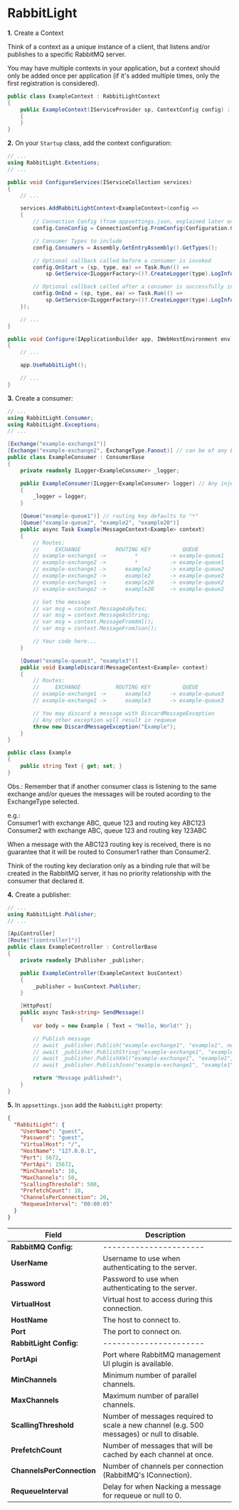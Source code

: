 # RabbitLight

**1.** Create a Context

Think of a context as a unique instance of a client, that listens and/or publishes to a specific RabbitMQ server.

You may have multiple contexts in your application, but a context should only be added once per application (if it's added multiple times, only the first registration is considered).

```csharp
public class ExampleContext : RabbitLightContext
{
    public ExampleContext(IServiceProvider sp, ContextConfig config) : base(sp, config)
    {
    }
}
```

**2.** On your `Startup` class, add the context configuration:

```csharp
// ...
using RabbitLight.Extentions;
// ...

public void ConfigureServices(IServiceCollection services)
{
    // ...

    services.AddRabbitLightContext<ExampleContext>(config =>
    {
        // Connection Config (from appsettings.json, explained later on this README.md)
        config.ConnConfig = ConnectionConfig.FromConfig(Configuration.GetSection("RabbitLight"));

        // Consumer Types to include
        config.Consumers = Assembly.GetEntryAssembly().GetTypes();

        // Optional callback called before a consumer is invoked
        config.OnStart = (sp, type, ea) => Task.Run(() =>
            sp.GetService<ILoggerFactory>()?.CreateLogger(type).LogInformation($"\r\nSTARTING {type.Name}: {ea.DeliveryTag}\r\n"));

        // Optional callback called after a consumer is successfully invoked
        config.OnEnd = (sp, type, ea) => Task.Run(() =>
            sp.GetService<ILoggerFactory>()?.CreateLogger(type).LogInformation($"\r\nENDING {type.Name}: {ea.DeliveryTag}\r\n"));
    });

    // ...
}

public void Configure(IApplicationBuilder app, IWebHostEnvironment env)
{
    // ...

    app.UseRabbitLight();

    // ...
}
```

**3.** Create a consumer:

```csharp
// ...
using RabbitLight.Consumer;
using RabbitLight.Exceptions;
// ...

[Exchange("example-exchange1")]
[Exchange("example-exchange2", ExchangeType.Fanout)] // can be of any ExchangeType accepted by RabbitMQ
public class ExampleConsumer : ConsumerBase
{
    private readonly ILogger<ExampleConsumer> _logger;

    public ExampleConsumer(ILogger<ExampleConsumer> logger) // Any injected services
    {
        _logger = logger;
    }

    [Queue("example-queue1")] // routing key defaults to "*"
    [Queue("example-queue2", "example2", "example20")]
    public async Task Example(MessageContext<Example> context)
    {
        // Routes:
        //     EXCHANGE           ROUTING KEY          QUEUE
        // example-exchange1 ->         *          -> example-queue1
        // example-exchange2 ->         *          -> example-queue1
        // example-exchange1 ->      example2      -> example-queue2
        // example-exchange2 ->      example2      -> example-queue2
        // example-exchange1 ->      example20     -> example-queue2
        // example-exchange2 ->      example20     -> example-queue2

        // Get the message
        // var msg = context.MessageAsBytes;
        // var msg = context.MessageAsString;
        // var msg = context.MessageFromXml();
        // var msg = context.MessageFromJson();

        // Your code here...
    }

    [Queue("example-queue3", "example3")]
    public void ExampleDiscard(MessageContext<Example> context)
    {
        // Routes:
        //     EXCHANGE           ROUTING KEY          QUEUE
        // example-exchange1 ->      example3      -> example-queue3
        // example-exchange2 ->      example3      -> example-queue3

        // You may discard a message with DiscardMessageException
        // Any other exception will result in requeue
        throw new DiscardMessageException("Example");
    }
}

public class Example
{
    public string Text { get; set; }
}
```

Obs.: Remember that if another consumer class is listening to the same exchange and/or queues the messages will be routed acording to the ExchangeType selected.

e.g.:\
Consumer1 with exchange ABC, queue 123 and routing key ABC123\
Consumer2 with exchange ABC, queue 123 and routing key 123ABC

When a message with the ABC123 routing key is received, there is no guarantee that it will be routed to Consumer1 rather than Consumer2.

Think of the routing key declaration only as a binding rule that will be created in the RabbitMQ server, it has no priority relationship with the consumer that declared it.


**4.** Create a publisher:

```csharp
// ...
using RabbitLight.Publisher;
// ...

[ApiController]
[Route("[controller]")]
public class ExampleController : ControllerBase
{
    private readonly IPublisher _publisher;

    public ExampleController(ExampleContext busContext)
    {
        _publisher = busContext.Publisher;
    }

    [HttpPost]
    public async Task<string> SendMessage()
    {
        var body = new Example { Text = "Hello, World!" };

        // Publish message
        // await _publisher.Publish("example-exchange1", "example1", new byte[] { });
        // await _publisher.PublishString("example-exchange1", "example1", "Example");
        // await _publisher.PublishXml("example-exchange1", "example1", body);
        // await _publisher.PublishJson("example-exchange1", "example1", body);

        return "Message published!";
    }
}
```

**5.** In `appsettings.json` add the `RabbitLight` property:

```json
{
  "RabbitLight": {
    "UserName": "guest",
    "Password": "guest",
    "VirtualHost": "/",
    "HostName": "127.0.0.1",
    "Port": 5672,
    "PortApi": 15672,
    "MinChannels": 10,
    "MaxChannels": 50,
    "ScallingThreshold": 500,
    "PrefetchCount": 10,
    "ChannelsPerConnection": 20,
    "RequeueInterval": "00:00:05"
  }
}
```

| Field | Description |
| ----- | ----------- |
| **RabbitMQ Config:** | ---------------------- |
| **UserName** | Username to use when authenticating to the server. |
| **Password** | Password to use when authenticating to the server. |
| **VirtualHost** | Virtual host to access during this connection. |
| **HostName** | The host to connect to. |
| **Port** | The port to connect on. |
| **RabbitLight Config:** | ---------------------- |
| **PortApi** | Port where RabbitMQ management UI plugin is available. |
| **MinChannels** | Minimum number of parallel channels. |
| **MaxChannels** | Maximum number of parallel channels. |
| **ScallingThreshold** | Number of messages required to scale a new channel (e.g. 500 messages) or null to disable. |
| **PrefetchCount** | Number of messages that will be cached by each channel at once. |
| **ChannelsPerConnection** | Number of channels per connection (RabbitMQ's IConnection). |
| **RequeueInterval** | Delay for when Nacking a message for requeue or null to 0. |

